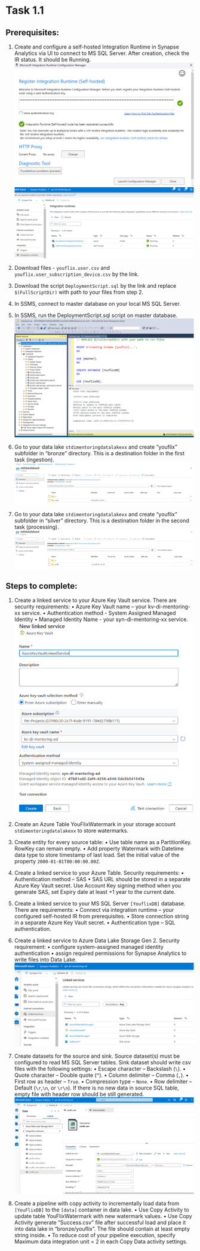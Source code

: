 # Task 1.1

## Prerequisites:

1. Create and configure a self-hosted Integration Runtime in Synapse Analytics via UI to connect to MS SQL
Server. After creation, check the IR status. It should be Running.
![](./screenshots/ir-local-setup.png)
![](./screenshots/ir-gui-on-azure.png)

2. Download files - `youflix.user.csv` and `youflix.user_subscription_device.csv` by the link.

3. Download the script `DeploymentScript.sql` by the link and replace `$(FullScriptDir)` with path to your files
from step 2.
4. In SSMS, connect to master database on your local MS SQL Server.
5. In SSMS, run the DeploymentScript.sql script on master database.
![](./screenshots/ssms-database-setup.png)

6. Go to your data lake `stdimentoringdatalakexx` and create “youflix” subfolder in “bronze” directory. This is a
destination folder in the first task (ingestion).
![](./screenshots/bronze-folder.png)

7. Go to your data lake `stdimentoringdatalakexx` and create “youflix” subfolder in “silver” directory. This is a
destination folder in the second task (processing).
![](./screenshots/silver-folder.png)

## Steps to complete:

1. Create a linked service to your Azure Key Vault service. There are security requirements:
• Azure Key Vault name – your kv-di-mentoring-xx service.
• Authentication method - System Assigned Managed Identity
• Managed Identity Name - your syn-di-mentoring-xx service.
![](./screenshots/akv-linked-service.png)
2. Create an Azure Table YouFlixWatermark in your storage account `stdimentoringdatalakexx` to store
watermarks.
3. Create entity for every source table:
• Use table name as a PartitionKey. RowKey can remain empty.
• Add property Watermark with Datetime data type to store timestamp of last load. Set the initial value
of the property `2000-01-01T00:00:00.00Z`.

4. Create a linked service to your Azure Table. Security requirements:
• Authentication method – SAS
• SAS URL should be stored in a separate Azure Key Vault secret. Use Account Key signing method when
you generate SAS, set Expiry date at least +1 year to the current date.
5. Create a linked service to your MS SQL Server `[YouflixDB]` database. There are requirements:
• Connect via integration runtime – your configured self-hosted IR from prerequisites.
• Store connection string in a separate Azure Key Vault secret.
• Authentication type – SQL authentication.
6. Create a linked service to Azure Data Lake Storage Gen 2. Security requirement:
• configure system-assigned managed identity authentication
• assign required permissions for Synapse Analytics to write files into Data Lake.
![](./screenshots/linked-services-created.png)
7. Create datasets for the source and sink. Source dataset(s) must be configured to read MS SQL Server tables.
Sink dataset should write csv files with the following settings:
• Escape character – Backslash (`\`).
• Quote character – Double quote (`“`).
• Column delimiter – Comma (`,`).
• First row as header – `True`.
• Compression type – `None`.
• Row delimiter – Default (`\r`,`\n`, or `\r\n`).
If there is no new data in source SQL table, empty file with header row should be still generated.
![](./screenshots/integration-datasets.png)
8. Create a pipeline with copy activity to incrementally load data from `[YouFlixDB]` to the `[data]` container in
data lake.
• Use Copy Activity to update table YouFlixWatermark with new watermark values.
• Use Copy Activity generate “Success.csv” file after successful load and place it into data lake in
“bronze/youflix”. The file should contain at least empty string inside.
• To reduce cost of your pipeline execution, specify Maximum data integration unit = 2 in each Copy Data
activity settings.